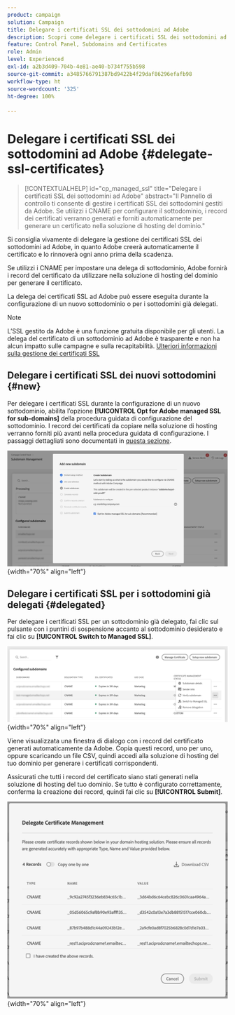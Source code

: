 ```yaml
---
product: campaign
solution: Campaign
title: Delegare i certificati SSL dei sottodomini ad Adobe
description: Scopri come delegare i certificati SSL dei sottodomini ad Adobe
feature: Control Panel, Subdomains and Certificates
role: Admin
level: Experienced
exl-id: a2b3d409-704b-4e81-ae40-b734f755b598
source-git-commit: a3485766791387bd9422b4f29daf86296efafb98
workflow-type: ht
source-wordcount: '325'
ht-degree: 100%

---
```


# Delegare i certificati SSL dei sottodomini ad Adobe {#delegate-ssl-certificates}

>[!CONTEXTUALHELP]
>id="cp_managed_ssl"
>title="Delegare i certificati SSL dei sottodomini ad Adobe"
>abstract="Il Pannello di controllo ti consente di gestire i certificati SSL dei sottodomini gestiti da Adobe. Se utilizzi i CNAME per configurare il sottodominio, i record dei certificati verranno generati e forniti automaticamente per generare un certificato nella soluzione di hosting del dominio."

Si consiglia vivamente di delegare la gestione dei certificati SSL dei sottodomini ad Adobe, in quanto Adobe creerà automaticamente il certificato e lo rinnoverà ogni anno prima della scadenza.

Se utilizzi i CNAME per impostare una delega di sottodominio, Adobe fornirà i record del certificato da utilizzare nella soluzione di hosting del dominio per generare il certificato.

La delega dei certificati SSL ad Adobe può essere eseguita durante la configurazione di un nuovo sottodominio o per i sottodomini già delegati.

>[!NOTE]
>
>L’SSL gestito da Adobe è una funzione gratuita disponibile per gli utenti. La delega del certificato di un sottodominio ad Adobe è trasparente e non ha alcun impatto sulle campagne e sulla recapitabilità. [Ulteriori informazioni sulla gestione dei certificati SSL](monitoring-ssl-certificates.md#management)


## Delegare i certificati SSL dei nuovi sottodomini {#new}

Per delegare i certificati SSL durante la configurazione di un nuovo sottodominio, abilita l’opzione **[!UICONTROL Opt for Adobe managed SSL for sub-domains]** della procedura guidata di configurazione del sottodominio. I record dei certificati da copiare nella soluzione di hosting verranno forniti più avanti nella procedura guidata di configurazione. I passaggi dettagliati sono documentati in [questa sezione](setting-up-new-subdomain.md).

![](assets/cname-adobe-managed.png){width="70%" align="left"}

## Delegare i certificati SSL per i sottodomini già delegati {#delegated}

Per delegare i certificati SSL per un sottodominio già delegato, fai clic sul pulsante con i puntini di sospensione accanto al sottodominio desiderato e fai clic su **[!UICONTROL Switch to Managed SSL]**.

![](assets/delegate-ssl-list.png){width="70%" align="left"}

Viene visualizzata una finestra di dialogo con i record del certificato generati automaticamente da Adobe. Copia questi record, uno per uno, oppure scaricando un file CSV, quindi accedi alla soluzione di hosting del tuo dominio per generare i certificati corrispondenti.

Assicurati che tutti i record del certificato siano stati generati nella soluzione di hosting del tuo dominio. Se tutto è configurato correttamente, conferma la creazione dei record, quindi fai clic su **[!UICONTROL Submit]**.

![](assets/delegate-ssl.png){width="70%" align="left"}
